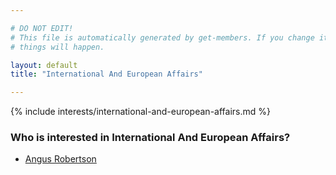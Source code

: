 ```yaml
---

# DO NOT EDIT!
# This file is automatically generated by get-members. If you change it, bad
# things will happen.

layout: default
title: "International And European Affairs"

---
```


{% include interests/international-and-european-affairs.md %}

### Who is interested in International And European Affairs?


* [Angus Robertson](../members/angus-robertson.html)
